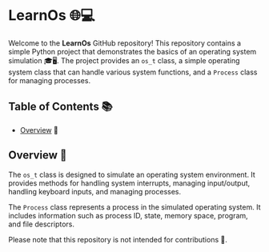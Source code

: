 # LearnOs 🌐💻

Welcome to the **LearnOs** GitHub repository! This repository contains a simple Python project that demonstrates the basics of an operating system simulation 🎓🖥️. The project provides an `os_t` class, a simple operating system class that can handle various system functions, and a `Process` class for managing processes.

## Table of Contents 📚

- [Overview](#overview) 🌟

## Overview 🌟

The `os_t` class is designed to simulate an operating system environment. It provides methods for handling system interrupts, managing input/output, handling keyboard inputs, and managing processes.

The `Process` class represents a process in the simulated operating system. It includes information such as process ID, state, memory space, program, and file descriptors.

Please note that this repository is not intended for contributions 😬.
